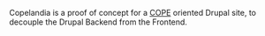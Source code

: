 Copelandia is a proof of concept for a [COPE](http://blog.programmableweb.com/2009/10/13/cope-create-once-publish-everywhere/) oriented Drupal site, to decouple the Drupal Backend from the Frontend.
